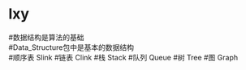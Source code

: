 # lxy
#数据结构是算法的基础  
#Data_Structure包中是基本的数据结构  
#顺序表 Slink
#链表   Clink
#栈     Stack
#队列   Queue
#树    Tree
#图    Graph
